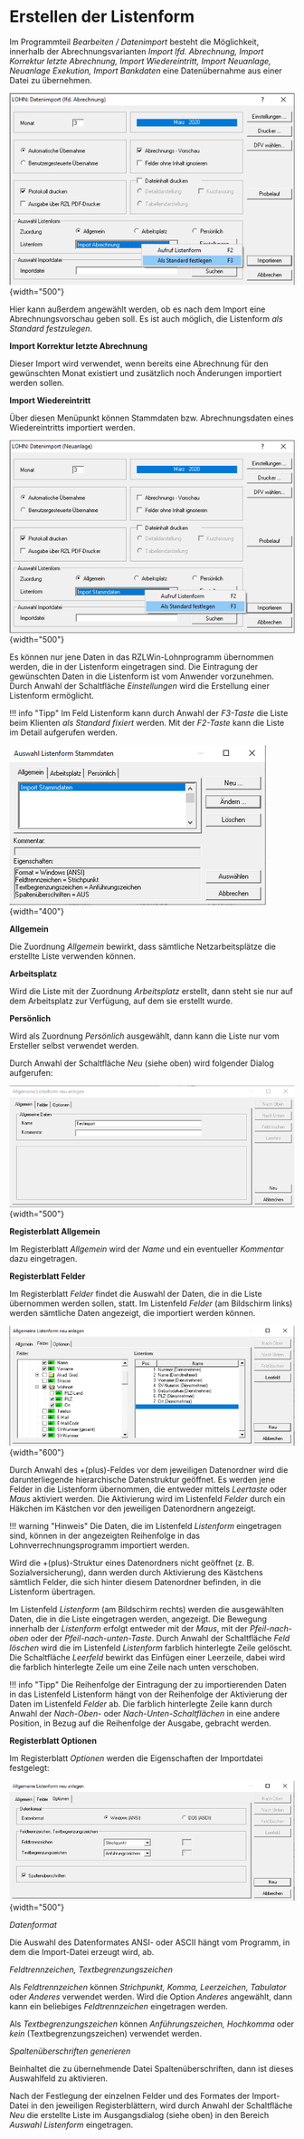 # Erstellen der Listenform

Im Programmteil *Bearbeiten / Datenimport* besteht die Möglichkeit, innerhalb der Abrechnungsvarianten *Import lfd. Abrechnung, Import Korrektur letzte Abrechnung, Import Wiedereintritt, Import Neuanlage, Neuanlage Exekution, Import Bankdaten* eine Datenübernahme aus einer Datei zu übernehmen.

![Image](<img/image290.png>){width="500"}

Hier kann außerdem angewählt werden, ob es nach dem Import eine Abrechnungsvorschau geben soll. Es ist auch möglich, die Listenform *als Standard festzulegen*.

**Import Korrektur letzte Abrechnung**

Dieser Import wird verwendet, wenn bereits eine Abrechnung für den gewünschten Monat existiert und zusätzlich noch Änderungen importiert werden sollen.

**Import Wiedereintritt**

Über diesen Menüpunkt können Stammdaten bzw. Abrechnungsdaten eines Wiedereintritts importiert werden.

![Image](<img/image291.png>){width="500"}

Es können nur jene Daten in das RZLWin-Lohnprogramm übernommen werden, die in der Listenform eingetragen sind. Die Eintragung der gewünschten Daten in die Listenform ist vom Anwender vorzunehmen. Durch Anwahl der Schaltfläche *Einstellungen* wird die Erstellung einer Listenform ermöglicht.

!!! info "Tipp"
    Im Feld Listenform kann durch Anwahl der *F3-Taste* die Liste beim Klienten *als Standard fixiert* werden. Mit der *F2-Taste* kann die Liste im Detail aufgerufen werden.

![Image](<img/image292.png>){width="400"}

**Allgemein**

Die Zuordnung *Allgemein* bewirkt, dass sämtliche Netzarbeitsplätze die erstellte Liste verwenden können.

**Arbeitsplatz**

Wird die Liste mit der Zuordnung *Arbeitsplatz* erstellt, dann steht sie nur auf dem Arbeitsplatz zur Verfügung, auf dem sie erstellt wurde.

**Persönlich**

Wird als Zuordnung *Persönlich* ausgewählt, dann kann die Liste nur vom Ersteller selbst verwendet werden.

Durch Anwahl der Schaltfläche *Neu* (siehe oben) wird folgender Dialog aufgerufen:

![Image](<img/image293.png>){width="500"}

**Registerblatt Allgemein**

Im Registerblatt *Allgemein* wird der *Name* und ein eventueller *Kommentar* dazu eingetragen.

**Registerblatt Felder**

Im Registerblatt *Felder* findet die Auswahl der Daten, die in die Liste übernommen werden sollen, statt. Im Listenfeld *Felder* (am Bildschirm links) werden sämtliche Daten angezeigt, die importiert werden können.

![Image](<img/image294.png>){width="600"}

Durch Anwahl des +(plus)-Feldes vor dem jeweiligen Datenordner wird die darunterliegende hierarchische Datenstruktur geöffnet. Es werden jene Felder in die Listenform übernommen, die entweder mittels *Leertaste* oder *Maus* aktiviert werden. Die Aktivierung wird im Listenfeld *Felder* durch ein Häkchen im Kästchen vor den jeweiligen Datenordnern angezeigt.

!!! warning "Hinweis"
    Die Daten, die im Listenfeld *Listenform* eingetragen sind, können in der angezeigten Reihenfolge in das Lohnverrechnungsprogramm importiert werden.

Wird die +(plus)-Struktur eines Datenordners nicht geöffnet (z. B. Sozialversicherung), dann werden durch Aktivierung des Kästchens sämtlich Felder, die sich hinter diesem Datenordner befinden, in die Listenform übertragen.

Im Listenfeld *Listenform* (am Bildschirm rechts) werden die ausgewählten Daten, die in die Liste eingetragen werden, angezeigt. Die Bewegung innerhalb der *Listenform* erfolgt entweder mit der *Maus*, mit der *Pfeil-nach-oben* oder der *Pfeil-nach-unten-Taste*. Durch Anwahl der Schaltfläche *Feld löschen* wird die im Listenfeld *Listenform* farblich hinterlegte Zeile gelöscht. Die Schaltfläche *Leerfeld* bewirkt das Einfügen einer Leerzeile, dabei wird die farblich hinterlegte Zeile um eine Zeile nach unten verschoben.

!!! info "Tipp"
    Die Reihenfolge der Eintragung der zu importierenden Daten in das Listenfeld Listenform hängt von der Reihenfolge der Aktivierung der
Daten im Listenfeld *Felder* ab. Die farblich hinterlegte Zeile kann durch Anwahl der *Nach-Oben*- oder *Nach-Unten-Schaltflächen* in eine andere Position, in Bezug auf die Reihenfolge der Ausgabe, gebracht werden.

**Registerblatt Optionen**

Im Registerblatt *Optionen* werden die Eigenschaften der Importdatei festgelegt:

![Image](<img/image295.png>){width="500"}

*Datenformat*

Die Auswahl des Datenformates ANSI- oder ASCII hängt vom Programm, in dem die Import-Datei erzeugt wird, ab.

*Feldtrennzeichen, Textbegrenzungszeichen*

Als *Feldtrennzeichen* können *Strichpunkt, Komma, Leerzeichen, Tabulator* oder *Anderes* verwendet werden. Wird die Option *Anderes* angewählt, dann kann ein beliebiges *Feldtrennzeichen* eingetragen werden.

Als *Textbegrenzungszeichen* können *Anführungszeichen, Hochkomma* oder *kein* (Textbegrenzungszeichen) verwendet werden.

*Spaltenüberschriften generieren*

Beinhaltet die zu übernehmende Datei Spaltenüberschriften, dann ist dieses Auswahlfeld zu aktivieren.

Nach der Festlegung der einzelnen Felder und des Formates der Import-Datei in den jeweiligen Registerblättern, wird durch Anwahl der Schaltfläche *Neu* die erstellte Liste im Ausgangsdialog (siehe oben) in den Bereich *Auswahl Listenform* eingetragen.